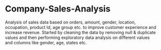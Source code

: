 # Company-Sales-Analysis
Analysis of sales data based on orders, amount, gender, location, occupation, product Id, age group etc. to improve customer experience and increase revenue. Started by cleaning the data by removing null &amp; duplicate values and then performing exploratory data analysis on different values and columns like gender, age, states etc.
